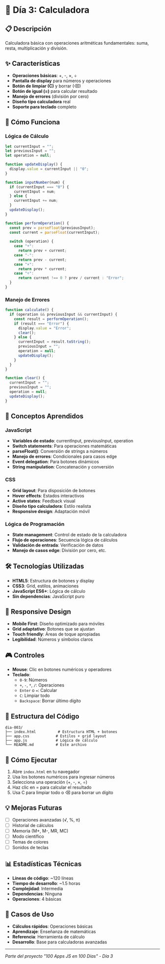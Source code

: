 # 🧮 Día 3: Calculadora

## 📋 Descripción
Calculadora básica con operaciones aritméticas fundamentales: suma, resta, multiplicación y división.

## ✨ Características
- **Operaciones básicas**: +, -, ×, ÷
- **Pantalla de display** para números y operaciones
- **Botón de limpiar (C)** y borrar (⌫)
- **Botón de igual (=)** para calcular resultado
- **Manejo de errores** (división por cero)
- **Diseño tipo calculadora** real
- **Soporte para teclado** completo

## 🚀 Cómo Funciona

### Lógica de Cálculo
```javascript
let currentInput = "";
let previousInput = "";
let operation = null;

function updateDisplay() {
  display.value = currentInput || "0";
}

function inputNumber(num) {
  if (currentInput === "0") {
    currentInput = num;
  } else {
    currentInput += num;
  }
  updateDisplay();
}

function performOperation() {
  const prev = parseFloat(previousInput);
  const current = parseFloat(currentInput);
  
  switch (operation) {
    case "+":
      return prev + current;
    case "-":
      return prev - current;
    case "×":
      return prev * current;
    case "÷":
      return current !== 0 ? prev / current : "Error";
  }
}
```

### Manejo de Errores
```javascript
function calculate() {
  if (operation && previousInput && currentInput) {
    const result = performOperation();
    if (result === "Error") {
      display.value = "Error";
      clear();
    } else {
      currentInput = result.toString();
      previousInput = "";
      operation = null;
      updateDisplay();
    }
  }
}

function clear() {
  currentInput = "";
  previousInput = "";
  operation = null;
  updateDisplay();
}
```

## 🎯 Conceptos Aprendidos

### JavaScript
- **Variables de estado**: currentInput, previousInput, operation
- **Switch statements**: Para operaciones matemáticas
- **parseFloat()**: Conversión de strings a números
- **Manejo de errores**: Condicionales para casos edge
- **Event delegation**: Para botones dinámicos
- **String manipulation**: Concatenación y conversión

### CSS
- **Grid layout**: Para disposición de botones
- **Hover effects**: Estados interactivos
- **Active states**: Feedback visual
- **Diseño tipo calculadora**: Estilo realista
- **Responsive design**: Adaptación móvil

### Lógica de Programación
- **State management**: Control de estado de la calculadora
- **Flujo de operaciones**: Secuencia lógica de cálculos
- **Validación de entrada**: Verificación de datos
- **Manejo de casos edge**: División por cero, etc.

## 🛠️ Tecnologías Utilizadas
- **HTML5**: Estructura de botones y display
- **CSS3**: Grid, estilos, animaciones
- **JavaScript ES6+**: Lógica de cálculo
- **Sin dependencias**: JavaScript puro

## 📱 Responsive Design
- **Mobile First**: Diseño optimizado para móviles
- **Grid adaptativo**: Botones que se ajustan
- **Touch friendly**: Áreas de toque apropiadas
- **Legibilidad**: Números y símbolos claros

## 🎮 Controles
- **Mouse**: Clic en botones numéricos y operadores
- **Teclado**: 
  - `0-9`: Números
  - `+`, `-`, `*`, `/`: Operaciones
  - `Enter` o `=`: Calcular
  - `C`: Limpiar todo
  - `Backspace`: Borrar último dígito

## 🔧 Estructura del Código
```
dia-003/
├── index.html          # Estructura HTML + botones
├── app.css            # Estilos + grid layout
├── app.js             # Lógica de cálculo
└── README.md          # Este archivo
```

## 🚀 Cómo Ejecutar
1. Abre `index.html` en tu navegador
2. Usa los botones numéricos para ingresar números
3. Selecciona una operación (+, -, ×, ÷)
4. Haz clic en = para calcular el resultado
5. Usa C para limpiar todo o ⌫ para borrar un dígito

## 💡 Mejoras Futuras
- [ ] Operaciones avanzadas (√, %, π)
- [ ] Historial de cálculos
- [ ] Memoria (M+, M-, MR, MC)
- [ ] Modo científico
- [ ] Temas de colores
- [ ] Sonidos de teclas

## 📊 Estadísticas Técnicas
- **Líneas de código**: ~120 líneas
- **Tiempo de desarrollo**: ~1.5 horas
- **Complejidad**: Intermedia
- **Dependencias**: Ninguna
- **Operaciones**: 4 básicas

## 🧮 Casos de Uso
- **Cálculos rápidos**: Operaciones básicas
- **Aprendizaje**: Enseñanza de matemáticas
- **Referencia**: Herramienta de cálculo
- **Desarrollo**: Base para calculadoras avanzadas

---
*Parte del proyecto "100 Apps JS en 100 Días" - Día 3*
